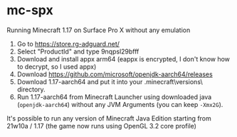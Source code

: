 # mc-spx
Running Minecraft 1.17 on Surface Pro X without any emulation

1. Go to https://store.rg-adguard.net/
2. Select "ProductId" and type 9nqpsl29bfff
3. Download and install appx arm64 (eappx is encrypted, I don't know how to decrypt, so I used appx)
4. Download https://github.com/microsoft/openjdk-aarch64/releases
5. Download 1.17-aarch64 and put it into your .minecraft\versions\ directory.
6. Run 1.17-aarch64 from Minecraft Launcher using downloaded java (`openjdk-aarch64`) without any JVM Arguments (you can keep `-Xmx2G`).

It's possible to run any version of Minecraft Java Edition starting from 21w10a / 1.17 (the game now runs using OpenGL 3.2 core profile)
